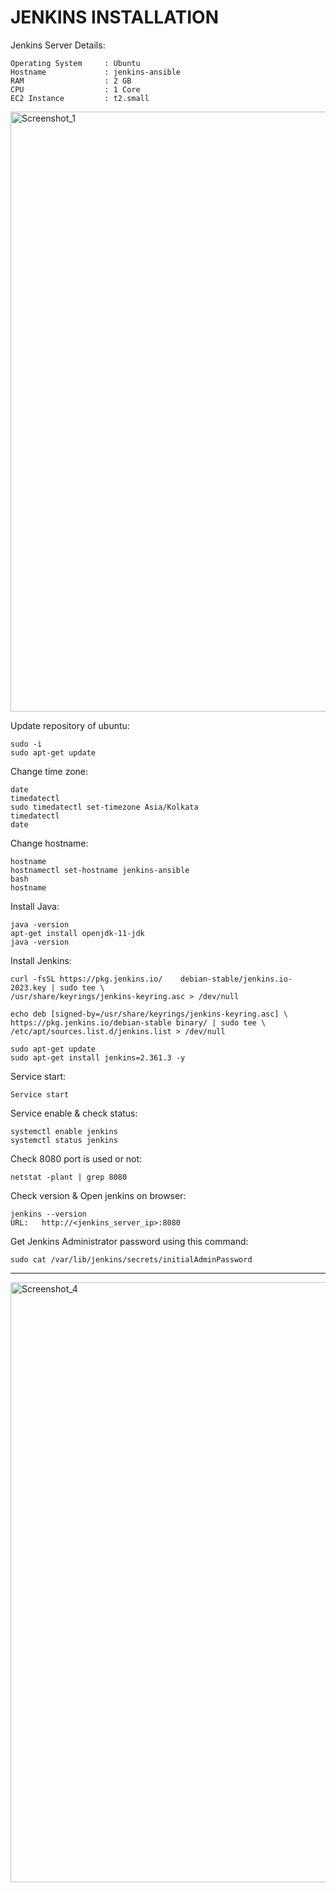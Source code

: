 
#   JENKINS INSTALLATION 
Jenkins Server Details:
         
    Operating System     : Ubuntu
    Hostname             : jenkins-ansible
    RAM                  : 2 GB
    CPU                  : 1 Core
    EC2 Instance         : t2.small

<img width="960" alt="Screenshot_1" src="https://github.com/Shraddhagunjal13/devops_real_time_project_1/assets/85820035/48216aba-894e-48a6-bc7f-5d2aac5f3380">


  
Update repository of ubuntu:

    sudo -i
    sudo apt-get update

Change time zone:
       
    date
    timedatectl
    sudo timedatectl set-timezone Asia/Kolkata
    timedatectl
    date

Change hostname:

    hostname
    hostnamectl set-hostname jenkins-ansible
    bash
    hostname
 
Install Java:

    java -version
    apt-get install openjdk-11-jdk 
    java -version 

Install Jenkins:

    curl -fsSL https://pkg.jenkins.io/    debian-stable/jenkins.io-2023.key | sudo tee \
    /usr/share/keyrings/jenkins-keyring.asc > /dev/null

    echo deb [signed-by=/usr/share/keyrings/jenkins-keyring.asc] \
    https://pkg.jenkins.io/debian-stable binary/ | sudo tee \
    /etc/apt/sources.list.d/jenkins.list > /dev/null
   
    sudo apt-get update
    sudo apt-get install jenkins=2.361.3 -y

Service start:

    Service start

Service enable & check status:

    systemctl enable jenkins
    systemctl status jenkins

Check 8080 port is used or not:

    netstat -plant | grep 8080

Check version & Open jenkins on browser:

    jenkins --version
    URL:   http://<jenkins_server_ip>:8080

Get Jenkins Administrator password using this command:

    sudo cat /var/lib/jenkins/secrets/initialAdminPassword

***************************************************************************************************************************************************************

<img width="960" alt="Screenshot_4" src="https://github.com/Shraddhagunjal13/devops_real_time_project_1/assets/85820035/e9a0ed05-cfde-4798-8755-b83f6cb2d817">

